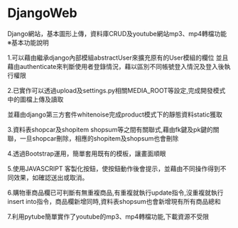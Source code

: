 # DjangoWeb
Django網站，基本圖形上傳，資料庫CRUD及youtube網站mp3、mp4轉檔功能
※基本功能說明

1.可以藉由繼承django內部模組abstractUser來擴充原有的User模組的欄位 並且藉由authenticate來判斷使用者登錄情況，藉以區別不同帳號登入情況及登入後執行權限 <br>

2.已實作可以透過upload及settings.py相關MEDIA_ROOT等設定,完成開發模式中的圖檔上傳及讀取<br>

並藉由django第三方套件whitenoise完成product模式下的靜態資料static獲取<br>

3.資料表shopcar及shopitem shopsum等之間有關聯式,藉由fk鍵及pk鍵的關聯，一旦shopcar刪除，相應的shopitem及shopsum也會刪除<br>

4.透過Bootstrap運用，簡單套用既有的模板，讓畫面順眼<br>

5.使用JAVASCRIPT 客製化按鈕，使按鈕動作後會提示，並藉由不同操作得到不同效果，如確認送出或取消。<br>

6.購物車商品欄已可判斷有無重複商品,有重複就執行update指令,沒重複就執行insert into指令，商品欄新增同時,資料表shopsum也會新增現有所有商品總和<br>

7.利用pytube簡單實作了youtube的mp3、mp4轉檔功能,下載資源不受限<br>

